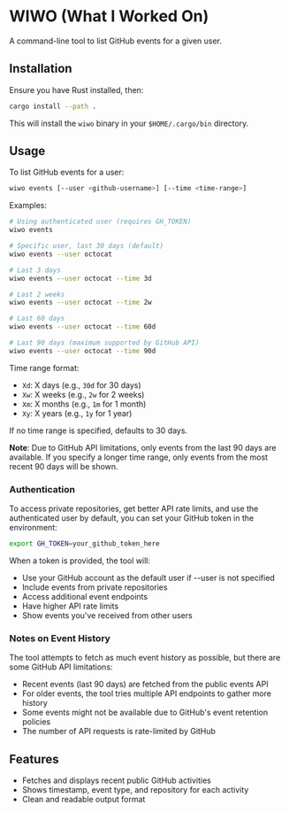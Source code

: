 # WIWO (What I Worked On)

A command-line tool to list GitHub events for a given user.

## Installation

Ensure you have Rust installed, then:

```bash
cargo install --path .
```
This will install the `wiwo` binary in your `$HOME/.cargo/bin` directory.

## Usage

To list GitHub events for a user:

```bash
wiwo events [--user <github-username>] [--time <time-range>]
```

Examples:
```bash
# Using authenticated user (requires GH_TOKEN)
wiwo events

# Specific user, last 30 days (default)
wiwo events --user octocat

# Last 3 days
wiwo events --user octocat --time 3d

# Last 2 weeks
wiwo events --user octocat --time 2w

# Last 60 days
wiwo events --user octocat --time 60d

# Last 90 days (maximum supported by GitHub API)
wiwo events --user octocat --time 90d
```

Time range format:
- `Xd`: X days (e.g., `30d` for 30 days)
- `Xw`: X weeks (e.g., `2w` for 2 weeks)
- `Xm`: X months (e.g., `1m` for 1 month)
- `Xy`: X years (e.g., `1y` for 1 year)

If no time range is specified, defaults to 30 days.

**Note**: Due to GitHub API limitations, only events from the last 90 days are available. If you specify a longer time range, only events from the most recent 90 days will be shown.

### Authentication

To access private repositories, get better API rate limits, and use the authenticated user by default, you can set your GitHub token in the environment:

```bash
export GH_TOKEN=your_github_token_here
```

When a token is provided, the tool will:
- Use your GitHub account as the default user if --user is not specified
- Include events from private repositories
- Access additional event endpoints
- Have higher API rate limits
- Show events you've received from other users

### Notes on Event History

The tool attempts to fetch as much event history as possible, but there are some GitHub API limitations:

- Recent events (last 90 days) are fetched from the public events API
- For older events, the tool tries multiple API endpoints to gather more history
- Some events might not be available due to GitHub's event retention policies
- The number of API requests is rate-limited by GitHub

## Features

- Fetches and displays recent public GitHub activities
- Shows timestamp, event type, and repository for each activity
- Clean and readable output format
